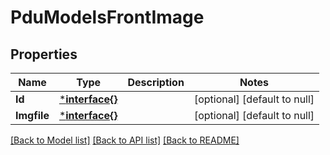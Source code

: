 # PduModelsFrontImage

## Properties
Name | Type | Description | Notes
------------ | ------------- | ------------- | -------------
**Id** | [***interface{}**](interface{}.md) |  | [optional] [default to null]
**Imgfile** | [***interface{}**](interface{}.md) |  | [optional] [default to null]

[[Back to Model list]](../README.md#documentation-for-models) [[Back to API list]](../README.md#documentation-for-api-endpoints) [[Back to README]](../README.md)


